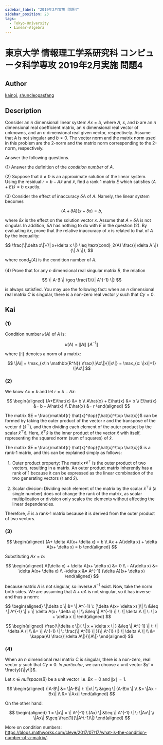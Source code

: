 ```yaml
---
sidebar_label: "2019年2月実施 問題4"
sidebar_position: 23
tags:
  - Tokyo-University
  - Linear-Algebra
---
```

# 東京大学 情報理工学系研究科 コンピュータ科学専攻 2019年2月実施 問題4

## **Author**
[kainoj](https://github.com/kainoj/utokyo-cs), [shuncleopasfang](https://github.com/shuncleopasfang)

## **Description**
Consider an $n$ dimensional linear system $Ax = b$, where $A$, $x$, and $b$ are an $n$ dimensional real coefficient matrix, an $n$ dimensional real vector of unknowns, and an $n$ dimensional real given vector, respectively.
Assume that $A$ is not singular and $b \neq 0$.
The vector norm and the matrix norm used in this problem are the 2-norm and the matrix norm corresponding to the 2-norm, respectively.

Answer the following questions.

(1) Answer the definition of the *condition number* of $A$.

(2) Suppose that $\widetilde{x} \neq 0$ is an approximate solution of the linear system.
Using the residual $r = b - A\widetilde{x}$ and $\widetilde{x}$, find a rank $1$ matrix $E$ which satisfies $(A+E)\widetilde{x} = b$ exactly.

(3) Consider the effect of inaccuracy $\delta A$ of $A$. Namely, the linear system becomes

$$
(A + \delta A)(x + \delta x) = b,
$$

where $\delta x$ is the effect on the solution vector $x$.
Assume that $A + \delta A$ is not singular.
In addition, $\delta A$ has nothing to do with $E$ in the question (2).
By evaluating $\delta x$, prove that the relative inaccuracy of $x$ is related to that of $A$ by the inequality:

$$
\frac{\|\delta x\|}{\| x+\delta x \|} \leq \text{cond}_2(A) \frac{\|\delta A \|}{\| A \|},
$$

where $\text{cond}_2(A)$ is the condition number of $A$.

(4) Prove that for any $n$ dimensional real singular matrix $B$, the relation

$$
\| A-B \| \geq \frac{1}{\| A^{-1} \|}
$$

is always satisfied. You may use the following fact: when an $n$ dimensional real matrix $C$ is singular, there is a non-zero real vector $y$ such that $Cy = 0$.

## **Kai**
### (1)
Condition number $\kappa(A)$ of $A$ is:

$$
    \kappa(A) = \|A\| \: \|A^{-1}\|
$$

where $\|\cdot \|$ denotes a norm of a matrix:

$$
    \|A\| = \max_{x\in \mathbb{R^N}} \frac{\|Ax\|}{\|x\|} = \max_{x: \|x\|=1} \|Ax\|
$$

### (2)

We know $Ax = b$ and let $r = b- A\hat{x}$:

$$
\begin{aligned}
    (A+E)\hat{x} &= b \\
    A\hat{x} + E\hat{x} &= b \\
    E\hat{x} &= b - A\hat{x} \\
    E\hat{x} &= r
\end{aligned}
$$

The matrix $E = \frac{\mathbf{r} \hat{x}^\top}{\hat{x}^\top \hat{x}}$ can be formed by taking the outer product of the vector $\mathbf{r}$ and the transpose of the vector $\hat{x}$ ($\hat{x}^\top$), and then dividing each element of the outer product by the scalar $\hat{x}^\top \hat{x}$. Here, $\hat{x}^\top \hat{x}$ is the inner product of the vector $\hat{x}$ with itself, representing the squared norm (sum of squares) of $\hat{x}$.

The matrix $E = \frac{\mathbf{r} \hat{x}^\top}{\hat{x}^\top \hat{x}}$ is a rank-1 matrix, and this can be explained simply as follows:

1. Outer product property: The matrix $\mathbf{r} \hat{x}^\top$ is the outer product of two vectors, resulting in a matrix. An outer product matrix inherently has a rank of 1 because it can be expressed as the linear combination of the two generating vectors ($\mathbf{r}$ and $\hat{x}$).

2. Scalar division: Dividing each element of the matrix by the scalar $\hat{x}^\top \hat{x}$ (a single number) does not change the rank of the matrix, as scalar multiplication or division only scales the elements without affecting the linear dependencies.

Therefore, $E$ is a rank-1 matrix because it is derived from the outer product of two vectors.

### (3)

$$
\begin{aligned}
    (A+ \delta A)(x+ \delta x) = b \\
    Ax + A(\delta x) + \delta A(x+ \delta x) = b
\end{aligned}
$$

Substituting $Ax = b$:

$$
\begin{aligned}
    A(\delta x) + \delta A(x+ \delta x) &= 0 \\
    - A(\delta x) &= \delta A(x+ \delta x) \\
    -\delta x &= A^{-1} (\delta A)(x+ \delta x)
\end{aligned}
$$

because matrix $A$ is not singular, so inverse $A^{-1}$ exist.
Now, take the norm both sides.
We are assuming that $A + \sigma A$ is not singular, so it has inverse and thus a norm:

$$
\begin{aligned}
    \|\delta x \| &= \| A^{-1} \: [\delta A(x+ \delta x) ]\| \\
      &\leq \| A^{-1} \|  \: \| \delta A(x+ \delta x) \| \\
      &\leq \| A^{-1} \|  \: \| \delta A \| \: \| x + \delta x \|
\end{aligned}
$$

$$
\begin{aligned}
    \frac{\|\delta x \|}{ \| x + \delta x \| } &\leq \| A^{-1} \|  \: \| \delta A \| \\
    &= \| A^{-1} \| \:  \frac{\| A^{1} \| }{\| A^{1} \|} \| \delta A \| \\
    &= \kappa(A) \frac{\|\delta A\|}{\|A\|}
\end{aligned}
$$

### (4)
When an $n$ dimensional real matrix C is singular, there is a non-zero, real vector $y$ such that $Cy = 0$. 
*In particular*, we can choose a unit vector $y' = \frac{y}{\|y\|}$. 

Let $x \in nullspace(B)$ be a unit vector i.e. $Bx = 0$ and $\|x\| = 1$.

$$
\begin{aligned}
    \|A-B\| &= \|A-B\| \: \|x\| \\
            &\geq \| (A-B)x \| \\
            &= \|Ax - Bx\| \\
            &= \|Ax\|
\end{aligned}
$$

On the other hand:

$$
\begin{aligned}
    1 = \|x\| = \| A^{-1} \:(Ax) \| &\leq \| A^{-1} \| \: \|Ax\| \\
    \|Ax\| &\geq \frac{1}{\|A^{-1}\|}
\end{aligned}
$$

More on condition numbers: https://blogs.mathworks.com/cleve/2017/07/17/what-is-the-condition-number-of-a-matrix/.
